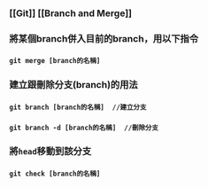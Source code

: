 ### [[Git]] [[Branch and Merge]]

### 將某個branch併入目前的branch，用以下指令
#### `git merge [branch的名稱]`

### 建立跟刪除分支(branch)的用法
#### `git branch [branch的名稱]  //建立分支`
#### `git branch -d [branch的名稱]  //刪除分支`

### 將`head`移動到該分支
#### `git check [branch的名稱]`

